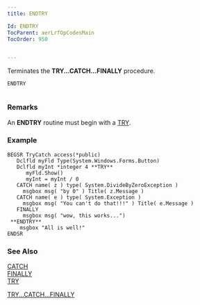 ```yaml
---
title: ENDTRY

Id: ENDTRY
TocParent: aerLrfOpCodesMain
TocOrder: 950


---
```


Terminates the **TRY...CATCH...FINALLY** procedure.

```
ENDTRY 
        
```

### Remarks
An **ENDTRY** routine must begin with a [TRY](TRY.html).

### Example

```
BEGSR TryCatch access(*public)
   Dclfld myFld Type(System.Windows.Forms.Button) 
   Dclfld myInt *integer 4 **TRY**  
      myFld.Show() 
      myInt = myInt / 0  
   CATCH name( z ) type( System.DivideByZeroException ) 
     msgbox msg( "by 0" ) Title( z.Message ) 
   CATCH name( e ) type( System.Exception )
     msgbox msg( "You can't do that!!!" ) Title( e.Message )
   FINALLY
     msgbox msg( "wow, this works...")
 **ENDTRY** 
    msgbox "All is well!" 
ENDSR
```

### See Also
[CATCH](CATCH.html) <br /> <span style="MARGIN-BOTTOM: 0pt"> [FINALLY](FINALLY.html) </span> <br /> [TRY](TRY.html)

[TRY...CATCH...FINALLY](TRYCATCHFINALLY.html) 
